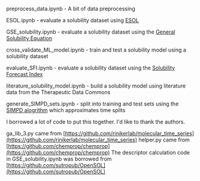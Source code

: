 preprocess_data.ipynb - A bit of data preprocessing

ESOL.ipynb - evaluate a solubility dataset using [ESOL](https://pubs.acs.org/doi/10.1021/ci034243x)

GSE_solubility.ipynb - evaluate a solubility dataset using the [General Solubility Equation](https://pubs.acs.org/doi/10.1021/ci000338c)

cross_validate_ML_model.ipynb - train and test a solubility model using a solubility dataset

evaluate_SFI.ipynb - evaluate a solubility dataset using the [Solubility Forecast Index](https://www.sciencedirect.com/science/article/pii/S1359644610001923?via%3Dihub)

literature_solubility_model.ipynb - build a solubility model using literature data from the Therapeutic Data Commons

generate_SIMPD_sets.ipynb - split into training and test sets using the [SIMPD alogrithm](https://github.com/rinikerlab/molecular_time_series) which approximates time splits

I borrowed a lot of code to put this together.  I'd like to thank the authors.

ga_lib_3.py came from [https://github.com/rinikerlab/molecular_time_series](https://github.com/rinikerlab/molecular_time_series)
helper.py came from [https://github.com/chemprop/chemprop](https://github.com/chemprop/chemprop)
The descriptor calculation code in GSE_solubility.ipynb was borrowed from [https://github.com/sutropub/OpenSOL](https://github.com/sutropub/OpenSOL)
